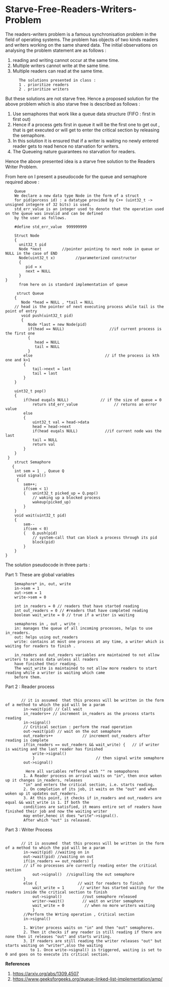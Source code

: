 # Starve-Free-Readers-Writers-Problem

The readers-writers problem is a famous synchronisation problem in the field of operating systems.
 The problem has objects of two kinds readers and writers working on the same shared data.
 The initial observations on analysing the problem statement are as follows :
 1. reading and writing cannot occur at the same time.
 2. Multiple writers cannot write at the same time.
 3. Multiple readers can read at the same time.
```
      The solutions presented in class :
      1 . prioritize readers
      2 . prioritize writers
```

 But these solutions are not starve free.
 Hence a proposed solution for the above problem which is also starve free is described as follows :
 1. Use semaphores that work like a queue data structure (FIFO : first in first out)
 2. Hence if a process gets first in queue it will be the first one to get out , that is get executed or will get 
 to enter the critical section by releasing the semaphore.
 3. In this solution it is ensured that if a writer is waiting no newly entered reader gets to read hence no 
 starvation for writers.
 4. The Queueing nature guarantees no starvation for readers.

Hence the above presented idea is a starve free solution to the Readers Writer Problem.

From here on I present a pseudocode for the queue and semaphore required above :

```
    Queue
    We declare a new data type Node in the form of a struct
    for pid(porcess id) : a datatype provided by C++ (uint32_t -> unsigned integere of 32 bits) is used.
    std_err_value is an integer used to denote that the operation used on the queue was invalid and can be defined
    by the user as follows.

    #define std_err_value  999999999
    
    Struct Node
    { 
      unit32_t pid         
      Node *next         //pointer pointing to next node in queue or NULL in the case of END
      Node(uint32_t x)         //parameterized constructor 
      { 
         pid = x
         next = NULL
      }
}
      from here on is standard implementation of queue 

     struct Queue
    {
       Node *head = NULL , *tail = NULL      
    // head is the pointer of next executing process while tail is the point of entry
       void push(uint32_t pid)
       {
          Node *last = new Node(pid)
          if(head == NULL)                    //if current process is the first one 
          {
             head = NULL
             tail = NULL
          }     
        else                                // if the process is kth one and k>1
        {
            tail->next = last
            tail = last
        }
    }
    
    uint32_t pop()
    {
        if(head euqals NULL)              // if the size of queue = 0
            return std_err_value                // returns an error value 
        else
        { 
            uint32_t val = head->data
            head = head->next
            if(head euqals NULL)            //if current node was the last
            tail = NULL
            return val
        }
    } 
 }
    struct Semaphore
   {
    int sem = 1  , Queue Q
     void signal()
     { 
        sem++;
        if(sem < 1)
        {   unint32_t picked_up = Q.pop()
            // waking up a blocked process
            wakeup(picked_up)
        }
    }
    void wait(uint32_t pid)
    {   
        sem--
        if(sem < 0)
        {   Q.push(pid)
            // system-call that can block a process through its pid 
            block(pid)
        }
    }
}

```

 
 The solution pseudocode in three parts :
 

 
 Part 1: These are global variables
```
    Semaphore* in, out, write 
    in->sem = 1
    out->sem = 1 
    write->sem = 0 

    int in_readers = 0 // readers that have started reading
    int out_readers = 0 // #readers that have completed reading 
    boolean wait_write = 0 // true if a writer is waiting 

    semaphores in , out , write :
    in: manages the queue of all incoming processes, helps to use in_readers.
    out: helps using out_readers
    write: contains at most one process at any time, a writer which is waiting for readers to finish .
         
    in_readers and out_readers variables are maintained to not allow writers to access data unless all readers
    have finished their reading.
    The wait_write is maintained to not allow more readers to start reading while a writer is waiting which came
    before them.

 ```

Part 2 : Reader process
```

       // it is assumed  that this process will be written in the form of a method to which the pid will be a param
        in->wait(pid) // Call wait 
        in_readers++ // increment in_readers as the process starts reading
        in->signal()         
        // Critical section : perform the read operation
        out->wait(pid) // wait on the out semaphore 
        out_readers++             // increment out_readers after reading is complete
        if(in_readers == out_readers && wait_write) {   // if writer is waiting and the last reader has finished
            write->signal()                   
            }                           // then signal write semaphore
        out->signal() 

         Here all variables reffered with "" re semapohores 
        1. A Reader process on arrival waits on "in", then once woken up it changes in_readers, releases 
        "in" and enters the critical section, i.e. starts reading.
        2. On completion of its job, it waits on the "out" and when woken up it updates out_readers. 
        3. At this point, it checks if in_readers and out_readers are equal && wait_write is 1. If both the 
        conditions are satisfied, it means entire set of readers have finished their job and now the waiting writer 
        may enter,henec it does "write"->signal().
        After which "out" is released.

```
Part 3 : Writer Process
```

       // it is assumed  that this process will be written in the form of a method to which the pid will be a param
        in->wait(pid) //waiting on in
        out->wait(pid) //waiting on out
        if(in_readers == out_readers) {   
        // if no processes are currently reading enter the critical section
            out->signal()  //signalling the out semaphore
        } 
        else {                  // wait for readers to finish
            wait_write = 1       // writer has started waiting for the readers inside the critical section to finish
            out->signal()         //out semaphore released
            writer->wait()        // wait on writer semaphore
            wait_write = 0         // when no more writers waiting
            }
        //Perform the Wrting operation , Critical section
        in->signal()
        
        1. Writer process waits on "in" and then "out" semaphores.
        2. Then it checks if any reader is still reading if there are none then it releases "out" and starts writing.
        3. If readers are still reading the writer releases "out" but starts waiting on "writer",also the waiting
           to 1. Once write->signal() is triggered, waiting is set to 0 and goes on to execute its critical section.
```

**References**
1. https://arxiv.org/abs/1309.4507
2. https://www.geeksforgeeks.org/queue-linked-list-implementation/amp/

